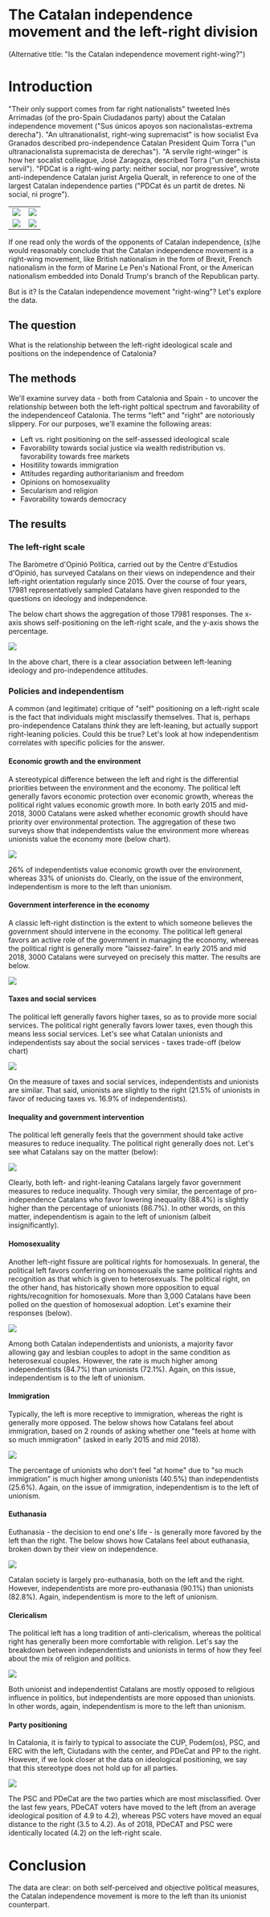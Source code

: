 The Catalan independence movement and the left-right division
================

(Alternative title: "Is the Catalan independence movement right-wing?")

Introduction
============

"Their only support comes from far right nationalists" tweeted Inés Arrimadas (of the pro-Spain Ciudadanos party) about the Catalan independence movement ("Sus únicos apoyos son nacionalistas-extrema derecha"). "An ultranationalist, right-wing supremacist" is how socialist Eva Granados described pro-independence Catalan President Quim Torra ("un ultranacionalista supremacista de derechas"). "A servile right-winger" is how her socalist colleague, José Zaragoza, described Torra ("un derechista servil"). "PDCat is a right-wing party: neither social, nor progressive", wrote anti-independence Catalan jurist Argelia Queralt, in reference to one of the largest Catalan independence parties ("PDCat és un partit de dretes. Ni social, ni progre").

<table style="width:100%">
<tr>
    <td><img src="tweets/0.png" /></td>
    <td><img src="tweets/4.png" /></td>

</tr>
    <tr>
    <td><img src="tweets/6.png" /></td>
    <td><img src="tweets/8.png" /></td>

</tr>
</table>
If one read only the words of the opponents of Catalan independence, (s)he would reasonably conclude that the Catalan independence movement is a right-wing movement, like British nationalism in the form of Brexit, French nationalism in the form of Marine Le Pen's National Front, or the American nationalism embedded into Donald Trump's branch of the Republican party.

But is it? Is the Catalan independence movement "right-wing"? Let's explore the data.

The question
------------

What is the relationship between the left-right ideological scale and positions on the independence of Catalonia?

The methods
-----------

We'll examine survey data - both from Catalonia and Spain - to uncover the relationship between both the left-right poltical spectrum and favorability of the independenceof Catalonia. The terms "left" and "right" are notoriously slippery. For our purposes, we'll examine the following areas:

-   Left vs. right positioning on the self-assessed ideological scale
-   Favorability towards social justice via wealth redistribution vs. favorability towards free markets
-   Hositility towards immigration
-   Attitudes regarding authoritarianism and freedom
-   Opinions on homosexuality
-   Secularism and religion
-   Favorability towards democracy

The results
-----------

### The left-right scale

The Baròmetre d'Opinió Política, carried out by the Centre d'Estudios d'Opinió, has surveyed Catalans on their views on independence and their left-right orientation regularly since 2015. Over the course of four years, 17981 representatively sampled Catalans have given responded to the questions on ideology and independence.

The below chart shows the aggregation of those 17981 responses. The x-axis shows self-positioning on the left-right scale, and the y-axis shows the percentage.

![](figures/unnamed-chunk-3-1.png)

In the above chart, there is a clear association between left-leaning ideology and pro-independence attitudes.

### Policies and independentism

A common (and legitimate) critique of "self" positioning on a left-right scale is the fact that individuals might misclassify themselves. That is, perhaps pro-independence Catalans *think* they are left-leaning, but actually support right-leaning policies. Could this be true? Let's look at how independentism correlates with specific policies for the answer.

#### Economic growth and the environment

A stereotypical difference between the left and right is the differential priorities between the environment and the economy. The political left generally favors economic protection over economic growth, whereas the political right values economic growth more. In both early 2015 and mid-2018, 3000 Catalans were asked whether economic growth should have priority over environmental protection. The aggregation of these two surveys show that independentists value the environment more whereas unionists value the economy more (below chart).

![](figures/unnamed-chunk-4-1.png)

26% of independentists value economic growth over the environment, whereas 33% of unionists do. Clearly, on the issue of the environment, independentism is more to the left than unionism.

#### Government interference in the economy

A classic left-right distinction is the extent to which someone believes the government should intervene in the economy. The political left general favors an active role of the government in managing the economy, whereas the political right is generally more "laissez-faire". In early 2015 and mid 2018, 3000 Catalans were surveyed on precisely this matter. The results are below.

![](figures/unnamed-chunk-5-1.png)

#### Taxes and social services

The political left generally favors higher taxes, so as to provide more social services. The political right generally favors lower taxes, even though this means less social services. Let's see what Catalan unionists and independentists say about the social services - taxes trade-off (below chart)

![](figures/unnamed-chunk-6-1.png)

On the measure of taxes and social services, independentists and unionists are similar. That said, unionists are slightly to the right (21.5% of unionists in favor of reducing taxes vs. 16.9% of independentists).

#### Inequality and government intervention

The political left generally feels that the government should take active measures to reduce inequality. The political right generally does not. Let's see what Catalans say on the matter (below):

![](figures/unnamed-chunk-7-1.png)

Clearly, both left- and right-leaning Catalans largely favor government measures to reduce inequality. Though very similar, the percentage of pro-independence Catalans who favor lowering inequality (88.4%) is slightly higher than the percentage of unionists (86.7%). In other words, on this matter, independentism is again to the left of unionism (albeit insignificantly).

#### Homosexuality

Another left-right fissure are political rights for homosexuals. In general, the political left favors conferring on homosexuals the same political rights and recognition as that which is given to heterosexuals. The political right, on the other hand, has historically shown more opposition to equal rights/recognition for homosexuals. More than 3,000 Catalans have been polled on the question of homosexual adoption. Let's examine their responses (below).

![](figures/unnamed-chunk-8-1.png)

Among both Catalan independentists and unionists, a majority favor allowing gay and lesbian couples to adopt in the same condition as heterosexual couples. However, the rate is much higher among independentists (84.7%) than unionists (72.1%). Again, on this issue, independentism is to the left of unionism.

#### Immigration

Typically, the left is more receptive to immigration, whereas the right is generally more opposed. The below shows how Catalans feel about immigration, based on 2 rounds of asking whether one "feels at home with so much immigration" (asked in early 2015 and mid 2018).

![](figures/unnamed-chunk-9-1.png)

The percentage of unionists who don't feel "at home" due to "so much immigration" is much higher among unionists (40.5%) than independentists (25.6%). Again, on the issue of immigration, independentism is to the left of unionism.

#### Euthanasia

Euthanasia - the decision to end one's life - is generally more favored by the left than the right. The below shows how Catalans feel about euthanasia, broken down by their view on independence.

![](figures/unnamed-chunk-10-1.png)

Catalan society is largely pro-euthanasia, both on the left and the right. However, independentists are more pro-euthanasia (90.1%) than unionists (82.8%). Again, independentism is more to the left of unionism.

#### Clericalism

The political left has a long tradition of anti-clericalism, whereas the political right has generally been more comfortable with religion. Let's say the breakdown between independentists and unionists in terms of how they feel about the mix of religion and politics.

![](figures/unnamed-chunk-11-1.png)

Both unionist and independentist Catalans are mostly opposed to religious influence in politics, but independentists are more opposed than unionists. In other words, again, independentism is more to the left than unionism.

#### Party positioning

In Catalonia, it is fairly to typical to associate the CUP, Podem(os), PSC, and ERC with the left, Ciutadans with the center, and PDeCat and PP to the right. However, if we look closer at the data on ideological positioning, we say that this stereotype does not hold up for all parties.

![](figures/unnamed-chunk-13-1.png)

The PSC and PDeCat are the two parties which are most misclassified. Over the last few years, PDeCAT voters have moved to the left (from an average ideological position of 4.9 to 4.2), whereas PSC voters have moved an equal distance to the right (3.5 to 4.2). As of 2018, PDeCAT and PSC were identically located (4.2) on the left-right scale.

Conclusion
==========

The data are clear: on both self-perceived and objective political measures, the Catalan independence movement is more to the left than its unionist counterpart.
